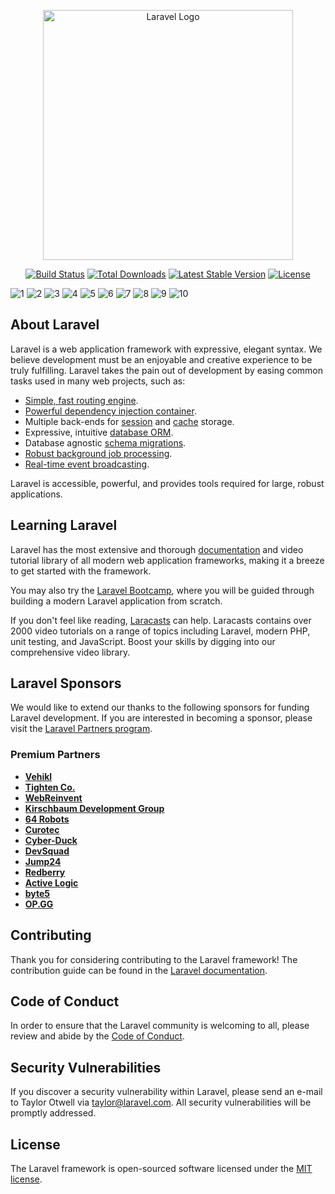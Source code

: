 <p align="center"><a href="https://laravel.com" target="_blank"><img src="https://raw.githubusercontent.com/laravel/art/master/logo-lockup/5%20SVG/2%20CMYK/1%20Full%20Color/laravel-logolockup-cmyk-red.svg" width="400" alt="Laravel Logo"></a></p>





<p align="center">
<a href="https://github.com/laravel/framework/actions"><img src="https://github.com/laravel/framework/workflows/tests/badge.svg" alt="Build Status"></a>
<a href="https://packagist.org/packages/laravel/framework"><img src="https://img.shields.io/packagist/dt/laravel/framework" alt="Total Downloads"></a>
<a href="https://packagist.org/packages/laravel/framework"><img src="https://img.shields.io/packagist/v/laravel/framework" alt="Latest Stable Version"></a>
<a href="https://packagist.org/packages/laravel/framework"><img src="https://img.shields.io/packagist/l/laravel/framework" alt="License"></a>
</p>

![1](https://github.com/LINDEX171/ELECTION2024/assets/129359610/15dd86d9-ca5c-43ee-86b3-f02af4b38999)
![2](https://github.com/LINDEX171/ELECTION2024/assets/129359610/56bde569-4c62-4367-9fc9-e1fda0f8daf1)
![3](https://github.com/LINDEX171/ELECTION2024/assets/129359610/2858814b-3a13-4b54-980b-ef8422f73704)
![4](https://github.com/LINDEX171/ELECTION2024/assets/129359610/51de99fa-6d8d-4263-a388-81f3a102c165)
![5](https://github.com/LINDEX171/ELECTION2024/assets/129359610/4c412ec3-c8b2-4d53-a04f-84c0db2155bb)
![6](https://github.com/LINDEX171/ELECTION2024/assets/129359610/e07e132c-5fe9-4982-b37d-493ddf821b04)
![7](https://github.com/LINDEX171/ELECTION2024/assets/129359610/7cadd055-fab9-4813-bf95-a14d7f3a4473)
![8](https://github.com/LINDEX171/ELECTION2024/assets/129359610/b0002c05-aae4-4ddf-9a93-387862f9fc1c)
![9](https://github.com/LINDEX171/ELECTION2024/assets/129359610/d9d8d955-d3d2-4b8f-9880-28fc1310a8e5)
![10](https://github.com/LINDEX171/ELECTION2024/assets/129359610/25aa81e2-8168-4384-beba-8c056c878e86)


## About Laravel

Laravel is a web application framework with expressive, elegant syntax. We believe development must be an enjoyable and creative experience to be truly fulfilling. Laravel takes the pain out of development by easing common tasks used in many web projects, such as:

- [Simple, fast routing engine](https://laravel.com/docs/routing).
- [Powerful dependency injection container](https://laravel.com/docs/container).
- Multiple back-ends for [session](https://laravel.com/docs/session) and [cache](https://laravel.com/docs/cache) storage.
- Expressive, intuitive [database ORM](https://laravel.com/docs/eloquent).
- Database agnostic [schema migrations](https://laravel.com/docs/migrations).
- [Robust background job processing](https://laravel.com/docs/queues).
- [Real-time event broadcasting](https://laravel.com/docs/broadcasting).

Laravel is accessible, powerful, and provides tools required for large, robust applications.

## Learning Laravel

Laravel has the most extensive and thorough [documentation](https://laravel.com/docs) and video tutorial library of all modern web application frameworks, making it a breeze to get started with the framework.

You may also try the [Laravel Bootcamp](https://bootcamp.laravel.com), where you will be guided through building a modern Laravel application from scratch.

If you don't feel like reading, [Laracasts](https://laracasts.com) can help. Laracasts contains over 2000 video tutorials on a range of topics including Laravel, modern PHP, unit testing, and JavaScript. Boost your skills by digging into our comprehensive video library.

## Laravel Sponsors

We would like to extend our thanks to the following sponsors for funding Laravel development. If you are interested in becoming a sponsor, please visit the [Laravel Partners program](https://partners.laravel.com).

### Premium Partners

- **[Vehikl](https://vehikl.com/)**
- **[Tighten Co.](https://tighten.co)**
- **[WebReinvent](https://webreinvent.com/)**
- **[Kirschbaum Development Group](https://kirschbaumdevelopment.com)**
- **[64 Robots](https://64robots.com)**
- **[Curotec](https://www.curotec.com/services/technologies/laravel/)**
- **[Cyber-Duck](https://cyber-duck.co.uk)**
- **[DevSquad](https://devsquad.com/hire-laravel-developers)**
- **[Jump24](https://jump24.co.uk)**
- **[Redberry](https://redberry.international/laravel/)**
- **[Active Logic](https://activelogic.com)**
- **[byte5](https://byte5.de)**
- **[OP.GG](https://op.gg)**

## Contributing

Thank you for considering contributing to the Laravel framework! The contribution guide can be found in the [Laravel documentation](https://laravel.com/docs/contributions).

## Code of Conduct

In order to ensure that the Laravel community is welcoming to all, please review and abide by the [Code of Conduct](https://laravel.com/docs/contributions#code-of-conduct).

## Security Vulnerabilities

If you discover a security vulnerability within Laravel, please send an e-mail to Taylor Otwell via [taylor@laravel.com](mailto:taylor@laravel.com). All security vulnerabilities will be promptly addressed.

## License

The Laravel framework is open-sourced software licensed under the [MIT license](https://opensource.org/licenses/MIT).
